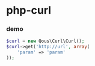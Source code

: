 # php-curl

### demo
```php
$curl = new Qous\Curl\Curl();
$curl->get('http://url', array(
    'param' => 'param'
));
```
